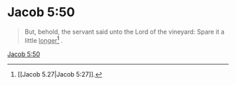 # Jacob 5:50

> But, behold, the servant said unto the Lord of the vineyard: Spare it a little <u>longer</u>[^a] .

[Jacob 5:50](https://www.churchofjesuschrist.org/study/scriptures/bofm/jacob/5?lang=eng&id=p50#p50)


[^a]: [[Jacob 5.27|Jacob 5:27]].  
